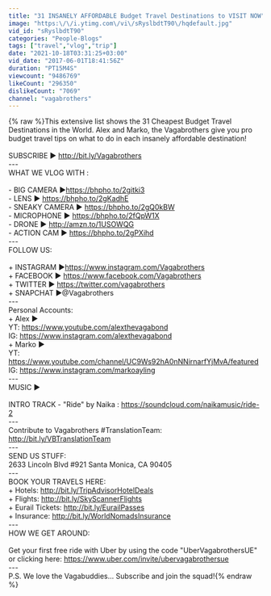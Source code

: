 ```yaml
---
title: "31 INSANELY AFFORDABLE Budget Travel Destinations to VISIT NOW"
image: "https:\/\/i.ytimg.com\/vi\/sRyslbdtT90\/hqdefault.jpg"
vid_id: "sRyslbdtT90"
categories: "People-Blogs"
tags: ["travel","vlog","trip"]
date: "2021-10-18T03:31:25+03:00"
vid_date: "2017-06-01T18:41:56Z"
duration: "PT15M4S"
viewcount: "9486769"
likeCount: "296350"
dislikeCount: "7069"
channel: "vagabrothers"
---
```

{% raw %}This extensive list shows the 31 Cheapest Budget Travel Destinations in the World.  Alex and Marko, the Vagabrothers give you pro budget travel tips on what to do in each insanely affordable destination!<br /><br />SUBSCRIBE  ► <a rel="nofollow" target="blank" href="http://bit.ly/Vagabrothers">http://bit.ly/Vagabrothers</a> <br />---<br />WHAT WE VLOG WITH : <br /><br />- BIG CAMERA ►<a rel="nofollow" target="blank" href="https://bhpho.to/2gitki3">https://bhpho.to/2gitki3</a> <br />- LENS ► <a rel="nofollow" target="blank" href="https://bhpho.to/2gKadhE">https://bhpho.to/2gKadhE</a><br />- SNEAKY CAMERA ► <a rel="nofollow" target="blank" href="https://bhpho.to/2gQ0kBW">https://bhpho.to/2gQ0kBW</a><br />- MICROPHONE ► <a rel="nofollow" target="blank" href="https://bhpho.to/2fQpW1X">https://bhpho.to/2fQpW1X</a><br />- DRONE ► <a rel="nofollow" target="blank" href="http://amzn.to/1USOWQG">http://amzn.to/1USOWQG</a><br />- ACTION CAM ► <a rel="nofollow" target="blank" href="https://bhpho.to/2gPXihd">https://bhpho.to/2gPXihd</a> <br />---<br />FOLLOW US: <br /><br />+ INSTAGRAM  ►<a rel="nofollow" target="blank" href="https://www.instagram.com/Vagabrothers">https://www.instagram.com/Vagabrothers</a><br />+ FACEBOOK  ► <a rel="nofollow" target="blank" href="https://www.facebook.com/Vagabrothers">https://www.facebook.com/Vagabrothers</a><br />+ TWITTER  ► <a rel="nofollow" target="blank" href="https://twitter.com/vagabrothers">https://twitter.com/vagabrothers</a><br />+ SNAPCHAT  ►@Vagabrothers<br />---<br />Personal Accounts:<br />+ Alex  ► <br />YT: <a rel="nofollow" target="blank" href="https://www.youtube.com/alexthevagabond">https://www.youtube.com/alexthevagabond</a><br />IG: <a rel="nofollow" target="blank" href="https://www.instagram.com/alexthevagabond">https://www.instagram.com/alexthevagabond</a><br />+ Marko  ► <br />YT: <a rel="nofollow" target="blank" href="https://www.youtube.com/channel/UC9Ws92hA0nNNirnarfYjMvA/featured">https://www.youtube.com/channel/UC9Ws92hA0nNNirnarfYjMvA/featured</a><br />IG: <a rel="nofollow" target="blank" href="https://www.instagram.com/markoayling">https://www.instagram.com/markoayling</a> <br />---<br />MUSIC ►<br /><br />INTRO TRACK -  &quot;Ride&quot; by Naika :  <a rel="nofollow" target="blank" href="https://soundcloud.com/naikamusic/ride-2">https://soundcloud.com/naikamusic/ride-2</a><br />---<br />Contribute to Vagabrothers #TranslationTeam: <a rel="nofollow" target="blank" href="http://bit.ly/VBTranslationTeam">http://bit.ly/VBTranslationTeam</a><br />---<br />SEND US STUFF:<br />2633 Lincoln Blvd #921 Santa Monica, CA 90405<br />---<br />BOOK YOUR TRAVELS HERE: <br />+ Hotels: <a rel="nofollow" target="blank" href="http://bit.ly/TripAdvisorHotelDeals">http://bit.ly/TripAdvisorHotelDeals</a> <br />+ Flights: <a rel="nofollow" target="blank" href="http://bit.ly/SkyScannerFlights">http://bit.ly/SkyScannerFlights</a><br />+ Eurail Tickets: <a rel="nofollow" target="blank" href="http://bit.ly/EurailPasses">http://bit.ly/EurailPasses</a> <br />+ Insurance: <a rel="nofollow" target="blank" href="http://bit.ly/WorldNomadsInsurance">http://bit.ly/WorldNomadsInsurance</a><br />---<br />HOW WE GET AROUND: <br /><br />Get your first free ride with Uber by using the code &quot;UberVagabrothersUE&quot; or clicking here: <a rel="nofollow" target="blank" href="https://www.uber.com/invite/ubervagabrothersue">https://www.uber.com/invite/ubervagabrothersue</a><br />---<br />P.S.  We love the Vagabuddies... Subscribe and join the squad!{% endraw %}
